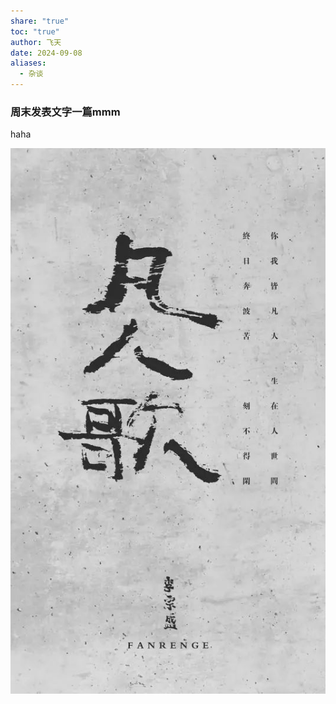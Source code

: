 ```yaml
---
share: "true"
toc: "true"
author: 飞天
date: 2024-09-08
aliases:
  - 杂谈
---
```


### 周末发表文字一篇mmm

haha

![9aa378b141d82bc40cd31a849fa6bc46_MD5.jpeg](attachments/9aa378b141d82bc40cd31a849fa6bc46_MD5.jpeg)
